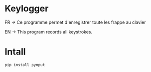 # Keylogger

FR → Ce programme permet d'enregistrer toute les frappe au clavier

EN → This program records all keystrokes.

# Intall

`pip install pynput`
